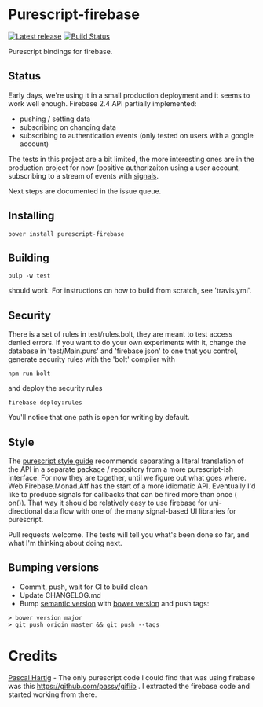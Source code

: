 # Purescript-firebase

[![Latest release](http://img.shields.io/bower/v/purescript-firebase.svg)](https://github.com/mostalive/purescript-firebase/releases)
[![Build Status](https://travis-ci.org/mostalive/purescript-firebase.svg?branch=master)](https://travis-ci.org/mostalive/purescript-firebase)

Purescript bindings for firebase.

## Status

Early days, we're using it in a small production deployment and it seems to work well enough. Firebase 2.4 API partially implemented:

* pushing / setting data
* subscribing on changing data
* subscribing to authentication events (only tested on users with a google account)

The tests in this project are a bit limited, the more interesting ones are in the production project for now (positive authorizaiton using a user account, subscribing to a stream of events with [signals](https://github.com/bodil/purescript-signal).

Next steps are documented in the issue queue.

## Installing

```
bower install purescript-firebase
```

## Building

```
pulp -w test
```

should work. For instructions on how to build from scratch, see 'travis.yml'.

## Security

There is a set of rules in test/rules.bolt, they are meant to test access denied errors. If you want to do your own experiments with it, change the database in 'test/Main.purs' and 'firebase.json' to one that you control, generate security rules with the 'bolt' compiler with

```
npm run bolt
```

and deploy the security rules

```
firebase deploy:rules
```

You'll notice that one path is open for writing by default.

## Style

The [purescript style guide](https://github.com/purescript/purescript/wiki/Style-Guide) recommends separating a literal translation of the API in a separate package / repository from a more purescript-ish interface. For now they are together, until we figure out what goes where. Web.Firebase.Monad.Aff has the start of a more idiomatic API. Eventually I'd like to produce signals for callbacks that can be fired more than once ( on()). That way it should be relatively easy to use firebase for uni-directional data flow with one of the many signal-based UI libraries for purescript.


Pull requests welcome. The tests will tell you what's been done so far, and what I'm thinking about doing next.
## Bumping versions

* Commit, push, wait for CI to build clean
* Update CHANGELOG.md
* Bump [semantic version](http://semver.org/) with [bower version](https://bower.io/docs/api/) and push tags:


```
> bower version major
> git push origin master && git push --tags
```



# Credits

[Pascal Hartig](https://github.com/passy) - The only purescript code I could find that was using firebase was this https://github.com/passy/giflib . I extracted the firebase code and started working from there.
